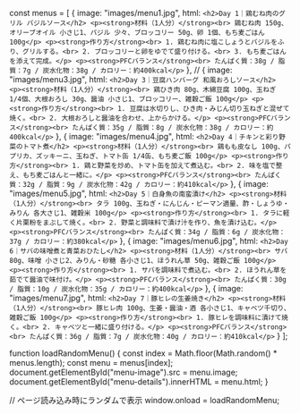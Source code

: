 const menus = [
  {
    image: "images/menu1.jpg",
    html: `
      <h2>Day 1｜鶏むね肉のグリル バジルソース</h2>
      <p><strong>材料（1人分）</strong><br>
      鶏むね肉 150g、オリーブオイル 小さじ1、バジル 少々、ブロッコリー 50g、卵 1個、もち麦ごはん 100g</p>
      <p><strong>作り方</strong><br>
      1. 鶏むね肉に塩こしょうとバジルをふり、グリルする。<br>
      2. ブロッコリーと卵をゆでて盛り付ける。<br>
      3. もち麦ごはんを添えて完成。</p>
      <p><strong>PFCバランス</strong><br>
      たんぱく質：38g / 脂質：7g / 炭水化物：38g / カロリー：約400kcal</p>
    `
  },
  // {
  image: "images/menu3.jpg",
  html: `
    <h2>Day 3｜豆腐ハンバーグ 和風おろしソース</h2>
    <p><strong>材料（1人分）</strong><br>
    鶏ひき肉 80g、木綿豆腐 100g、玉ねぎ 1/4個、大根おろし 30g、醤油 小さじ1、ブロッコリー、雑穀ご飯 100g</p>
    <p><strong>作り方</strong><br>
    1. 豆腐は水切りし、ひき肉・みじん切り玉ねぎと混ぜて焼く。<br>
    2. 大根おろしと醤油を合わせ、上からかける。</p>
    <p><strong>PFCバランス</strong><br>
    たんぱく質：35g / 脂質：8g / 炭水化物：38g / カロリー：約400kcal</p>
  `
},
{
  image: "images/menu4.jpg",
  html: `
    <h2>Day 4｜チキンと彩り野菜のトマト煮</h2>
    <p><strong>材料（1人分）</strong><br>
    鶏もも皮なし 100g、パプリカ、ズッキーニ、玉ねぎ、トマト缶 1/4缶、もち麦ご飯 100g</p>
    <p><strong>作り方</strong><br>
    1. 鶏と野菜を炒め、トマト缶を加えて煮込む。<br>
    2. 味を塩で整え、もち麦ごはんと一緒に。</p>
    <p><strong>PFCバランス</strong><br>
    たんぱく質：32g / 脂質：9g / 炭水化物：42g / カロリー：約410kcal</p>
  `
},
{
  image: "images/menu5.jpg",
  html: `
    <h2>Day 5｜白身魚の南蛮漬け</h2>
    <p><strong>材料（1人分）</strong><br>
    タラ 100g、玉ねぎ・にんじん・ピーマン適量、酢・しょうゆ・みりん 各大さじ1、雑穀米 100g</p>
    <p><strong>作り方</strong><br>
    1. タラに軽く片栗粉をまぶして焼く。<br>
    2. 野菜と調味料で漬け汁を作り、魚を漬け込む。</p>
    <p><strong>PFCバランス</strong><br>
    たんぱく質：34g / 脂質：6g / 炭水化物：37g / カロリー：約380kcal</p>
  `
},
{
  image: "images/menu6.jpg",
  html: `
    <h2>Day 6｜サバの味噌煮と青菜おひたし</h2>
    <p><strong>材料（1人分）</strong><br>
    サバ 80g、味噌 小さじ2、みりん・砂糖 各小さじ1、ほうれん草 50g、雑穀ご飯 100g</p>
    <p><strong>作り方</strong><br>
    1. サバを調味料で煮込む。<br>
    2. ほうれん草を茹でて醤油で味付け。</p>
    <p><strong>PFCバランス</strong><br>
    たんぱく質：30g / 脂質：10g / 炭水化物：35g / カロリー：約400kcal</p>
  `
},
{
  image: "images/menu7.jpg",
  html: `
    <h2>Day 7｜豚ヒレの生姜焼き</h2>
    <p><strong>材料（1人分）</strong><br>
    豚ヒレ肉 100g、生姜・醤油・酒 各小さじ1、キャベツ千切り、雑穀ご飯 100g</p>
    <p><strong>作り方</strong><br>
    1. 豚ヒレを調味料に漬けて焼く。<br>
    2. キャベツと一緒に盛り付ける。</p>
    <p><strong>PFCバランス</strong><br>
    たんぱく質：36g / 脂質：7g / 炭水化物：40g / カロリー：約410kcal</p>
  `
}
];

function loadRandomMenu() {
  const index = Math.floor(Math.random() * menus.length);
  const menu = menus[index];
  document.getElementById("menu-image").src = menu.image;
  document.getElementById("menu-details").innerHTML = menu.html;
}

// ページ読み込み時にランダムで表示
window.onload = loadRandomMenu;
